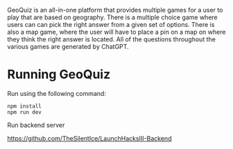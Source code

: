 GeoQuiz is an all-in-one platform that provides multiple games for a user to play that are based on geography. There is a multiple choice game where users can can pick the right answer from a given set of options. There is also a map game, where the user will have to place a pin on a map on where they think the right answer is located. All of the questions throughout the various games are generated by ChatGPT.


# Running GeoQuiz

Run using the following command:
```
npm install
npm run dev
```
Run backend server

https://github.com/TheSilentIce/LaunchHacksIII-Backend
